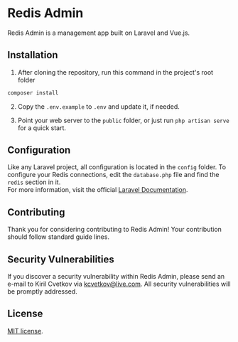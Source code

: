 # Redis Admin

Redis Admin is a management app built on Laravel and Vue.js.

## Installation

1. After cloning the repository, run this command in the project's root folder

```bash
composer install
```

2. Copy the `.env.example` to `.env` and update it, if needed.

3. Point your web server to the `public` folder, or just run `php artisan serve` for a quick start.

## Configuration

Like any Laravel project, all configuration is located in the `config` folder. To configure your Redis connections, edit the `database.php` file and find the `redis` section in it.<br />
For more information, visit the official [Laravel Documentation](https://laravel.com/docs/10.x/database).

## Contributing

Thank you for considering contributing to Redis Admin! Your contribution should follow standard guide lines.

## Security Vulnerabilities

If you discover a security vulnerability within Redis Admin, please send an e-mail to Kiril Cvetkov via [kcvetkov@live.com](mailto:kcvetkov@live.com). All security vulnerabilities will be promptly addressed.

## License

[MIT license](https://opensource.org/licenses/MIT).
